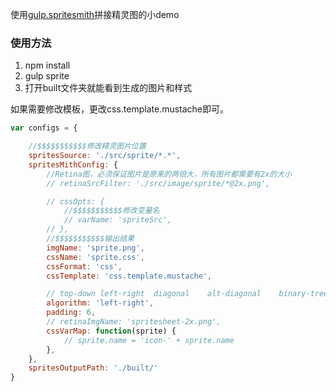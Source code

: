 使用[gulp.spritesmith](https://github.com/twolfson/gulp.spritesmith)拼接精灵图的小demo

### 使用方法

1. npm install
2. gulp sprite
3. 打开built文件夹就能看到生成的图片和样式

如果需要修改模板，更改css.template.mustache即可。

``` javascript
var configs = {

	//$$$$$$$$$$$修改精灵图片位置
	spritesSource: './src/sprite/*.*',
	spritesMithConfig: {
		//Retina图，必须保证图片是原来的两倍大，所有图片都需要有2x的大小
		// retinaSrcFilter: './src/image/sprite/*@2x.png',

		// cssOpts: {
			//$$$$$$$$$$$修改变量名
			// varName: 'spriteSrc',
		// },
		//$$$$$$$$$$$输出结果
		imgName: 'sprite.png',
	    cssName: 'sprite.css',
	    cssFormat: 'css',
	    cssTemplate: 'css.template.mustache',

	    // top-down	left-right	diagonal	alt-diagonal	binary-tree
	    algorithm: 'left-right',
	    padding: 6,
		// retinaImgName: 'spritesheet-2x.png',
		cssVarMap: function(sprite) {
			// sprite.name = 'icon-' + sprite.name
	    },
	},
	spritesOutputPath: './built/'
}
```
